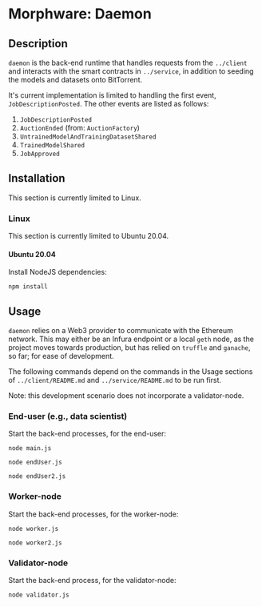 # Morphware: Daemon

## Description

`daemon` is the back-end runtime that handles requests from the
`../client` and interacts with the smart contracts in `../service`, in
addition to seeding the models and datasets onto BitTorrent.

It's current implementation is limited to handling the first event,
`JobDescriptionPosted`.  The other events are listed as follows:

1. `JobDescriptionPosted`
2. `AuctionEnded` (from: `AuctionFactory`)
3. `UntrainedModelAndTrainingDatasetShared`
4. `TrainedModelShared`
5. `JobApproved`

## Installation

This section is currently limited to Linux.

### Linux

This section is currently limited to Ubuntu 20.04.

#### Ubuntu 20.04

Install NodeJS dependencies:

`npm install`

## Usage

`daemon` relies on a Web3 provider to communicate with the Ethereum
network.  This may either be an Infura endpoint or a local `geth` node,
as the project moves towards production, but has relied on `truffle`
and `ganache`, so far; for ease of development.

The following commands depend on the commands in the Usage sections of
`../client/README.md` and `../service/README.md` to be run first.

Note: this development scenario does not incorporate a validator-node.

### End-user (e.g., data scientist)

Start the back-end processes, for the end-user:

`node main.js`

`node endUser.js`

`node endUser2.js`

### Worker-node

Start the back-end processes, for the worker-node:

`node worker.js`

`node worker2.js`

### Validator-node

Start the back-end process, for the validator-node:

`node validator.js`
